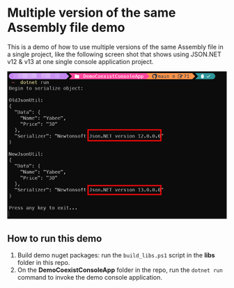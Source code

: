 # Multiple version of the same Assembly file demo

This is a demo of how to use multiple versions of the same Assembly file in a single project, like the following screen shot that shows using JSON.NET v12 & v13 at one single console application project.

![screen shot](./imgs/multiple_json_dot_net_screenshot.png)

## How to run this demo

1. Build demo nuget packages: run the `build_libs.ps1` script in the **libs** folder in this repo.
2. On the **DemoCoexistConsoleApp** folder in the repo, run the `dotnet run` command to invoke the demo console application.